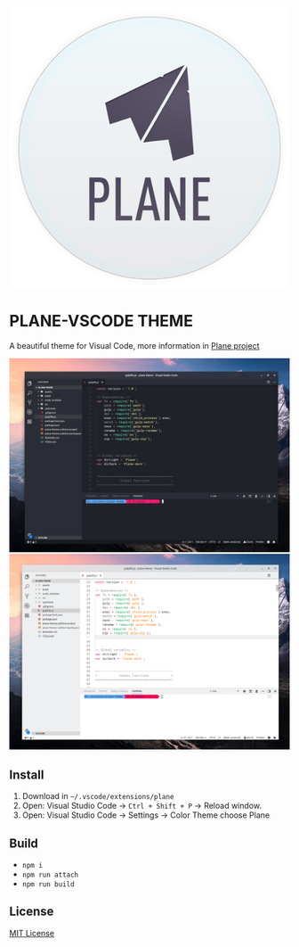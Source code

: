 <p align="center">
<img src="assets/logo.svg" />
</p>


# PLANE-VSCODE THEME

A beautiful theme for Visual Code, more information in [Plane project](https://github.com/wfpaisa/plane)

<p align="center">
<img src="assets/screenshots/screenshot-01.png" />
<br>
<img src="assets/screenshots/screenshot-02.png" />
</p>

## Install
1. Download in `~/.vscode/extensions/plane`
2. Open: Visual Studio Code -> `Ctrl + Shift + P` -> Reload window.
3. Open: Visual Studio Code -> Settings -> Color Theme  choose Plane

## Build
- `npm i`
- `npm run attach`
- `npm run build`


## License

[MIT License](./LICENSE)
